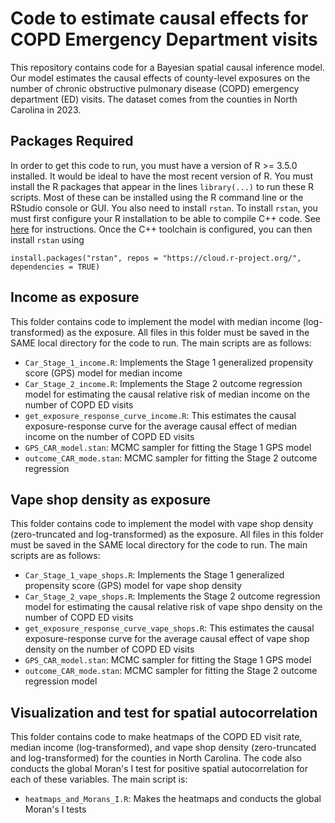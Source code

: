 # Code to estimate causal effects for COPD Emergency Department visits
This repository contains code for a Bayesian spatial causal inference model. Our model estimates the causal effects of county-level exposures on the number of chronic obstructive pulmonary disease (COPD) emergency department (ED) visits. The dataset comes from the counties in North Carolina in 2023. 

## Packages Required

In order to get this code to run, you must have a version of R >= 3.5.0 installed. It would be ideal to have the most recent version of R. You must install the R packages that appear in the lines `library(...)` to run these R scripts. Most of these can be installed using the R command line or the RStudio console or GUI. You also need to install `rstan`. To install `rstan`, you must first configure your R installation to be able to compile C++ code. See [here](https://github.com/stan-dev/rstan/wiki/RStan-Getting-Started) for instructions. Once the C++ toolchain is configured, you can then install `rstan` using 

```
install.packages("rstan", repos = "https://cloud.r-project.org/", dependencies = TRUE)
```

## Income as exposure
This folder contains code to implement the model with median income (log-transformed) as the exposure. All files in this folder must be saved in the SAME local directory for the code to run. The main scripts are as follows:
* `Car_Stage_1_income.R`: Implements the Stage 1 generalized propensity score (GPS) model for median income
* `Car_Stage_2_income.R`: Implements the Stage 2 outcome regression model for estimating the causal relative risk of median income on the number of COPD ED visits
* `get_exposure_response_curve_income.R`: This estimates the causal exposure-response curve for the average causal effect of median income on the number of COPD ED visits
* `GPS_CAR_model.stan`: MCMC sampler for fitting the Stage 1 GPS model
* `outcome_CAR_mode.stan`: MCMC sampler for fitting the Stage 2 outcome regression 

## Vape shop density as exposure
This folder contains code to implement the model with vape shop density (zero-truncated and log-transformed) as the exposure. All files in this folder must be saved in the SAME local directory for the code to run. The main scripts are as follows:
* `Car_Stage_1_vape_shops.R`: Implements the Stage 1 generalized propensity score (GPS) model for vape shop density
* `Car_Stage_2_vape_shops.R`: Implements the Stage 2 outcome regression model for estimating the causal relative risk of vape shpo density on the number of COPD ED visits
* `get_exposure_response_curve_vape_shops.R`: This estimates the causal exposure-response curve for the average causal effect of vape shop density on the number of COPD ED visits
* `GPS_CAR_model.stan`: MCMC sampler for fitting the Stage 1 GPS model
* `outcome_CAR_mode.stan`: MCMC sampler for fitting the Stage 2 outcome regression model

## Visualization and test for spatial autocorrelation
This folder contains code to make heatmaps of the COPD ED visit rate, median income (log-transformed), and vape shop density (zero-truncated and log-transformed) for the counties in North Carolina. The code also conducts the global Moran's I test for positive spatial autocorrelation for each of these variables. The main script is:
* `heatmaps_and_Morans_I.R`: Makes the heatmaps and conducts the global Moran's I tests
